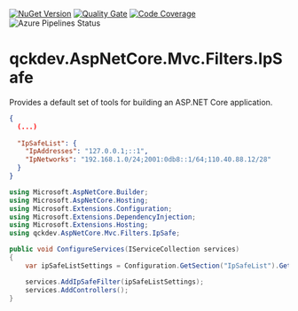 <a href="https://www.nuget.org/packages/qckdev.AspNetCore.Mvc.Filters.IpSafe"><img src="https://img.shields.io/nuget/v/qckdev.AspNetCore.Mvc.Filters.IpSafe.svg" alt="NuGet Version"/></a>
<a href="https://sonarcloud.io/dashboard?id=qckdev.AspNetCore.Mvc.Filters.IpSafe"><img src="https://sonarcloud.io/api/project_badges/measure?project=qckdev.AspNetCore.Mvc.Filters.IpSafe&metric=alert_status" alt="Quality Gate"/></a>
<a href="https://sonarcloud.io/dashboard?id=qckdev.AspNetCore.Mvc.Filters.IpSafe"><img src="https://sonarcloud.io/api/project_badges/measure?project=qckdev.AspNetCore.Mvc.Filters.IpSafe&metric=coverage" alt="Code Coverage"/></a>
<a><img src="https://hfrances.visualstudio.com/Main/_apis/build/status/qckdev.AspNetCore.Mvc.Filters.IpSafe?branchName=master" alt="Azure Pipelines Status"/></a>

# qckdev.AspNetCore.Mvc.Filters.IpSafe

Provides a default set of tools for building an ASP.NET Core application.

```json
{
  (...)
  
  "IpSafeList": {
    "IpAddresses": "127.0.0.1;::1",
    "IpNetworks": "192.168.1.0/24;2001:0db8::1/64;110.40.88.12/28"
  }
}
```

```cs
using Microsoft.AspNetCore.Builder;
using Microsoft.AspNetCore.Hosting;
using Microsoft.Extensions.Configuration;
using Microsoft.Extensions.DependencyInjection;
using Microsoft.Extensions.Hosting;
using qckdev.AspNetCore.Mvc.Filters.IpSafe;

public void ConfigureServices(IServiceCollection services)
{
	var ipSafeListSettings = Configuration.GetSection("IpSafeList").Get<IpSafeListSettings>();

    services.AddIpSafeFilter(ipSafeListSettings);
	services.AddControllers();
}

```

